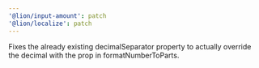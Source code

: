 ```yaml
---
'@lion/input-amount': patch
'@lion/localize': patch
---
```


Fixes the already existing decimalSeparator property to actually override the decimal with the prop in formatNumberToParts.
